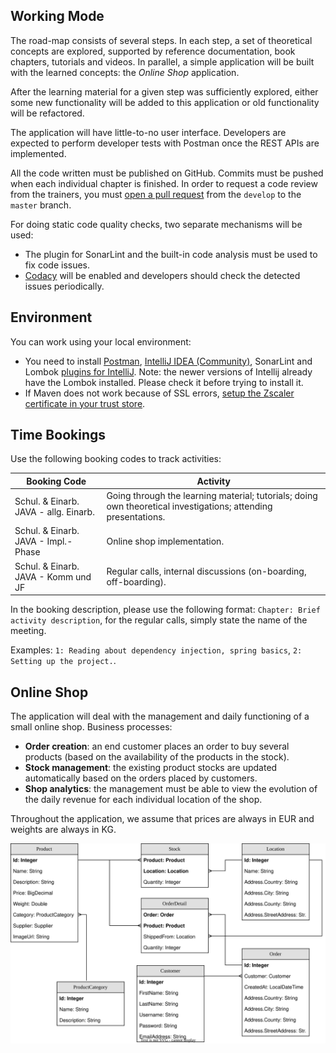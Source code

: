 ## Working Mode

The road-map consists of several steps. In each step, a set of theoretical concepts are explored, supported by reference documentation, book chapters, tutorials and videos. In parallel, a simple application will be built with the learned concepts: the *Online Shop* application.

After the learning material for a given step was sufficiently explored, either some new functionality will be added to this application or old functionality will be refactored.

The application will have little-to-no user interface. Developers are expected to perform developer tests with Postman once the REST APIs are implemented.

All the code written must be published on GitHub. Commits must be pushed when each individual chapter is finished. In order to request a code review from the trainers, you must [open a pull request](https://help.github.com/en/articles/creating-a-pull-request) from the `develop` to the `master` branch.

For doing static code quality checks, two separate mechanisms will be used:
- The plugin for SonarLint and the built-in code analysis must be used to fix code issues.
- [Codacy](https://www.codacy.com/) will be enabled and developers should check the detected issues periodically.

## Environment

You can work using your local environment:
- You need to install [Postman](https://www.getpostman.com/apps), [IntelliJ IDEA (Community)](https://www.jetbrains.com/idea/download/#section=windows), SonarLint and Lombok [plugins for IntelliJ](https://www.jetbrains.com/help/idea/managing-plugins.html#install_plugin_from_repo). Note: the newer versions of Intellij already have the Lombok installed. Please check it before trying to install it.
- If Maven does not work because of SSL errors, [setup the Zscaler certificate in your trust store](https://team.msg.de/site/IT/Freigegebene%20Dokumente/Forms/AllItems.aspx?RootFolder=%2Fsite%2FIT%2FFreigegebene%20Dokumente%2FAnleitungen%2FZscaler&FolderCTID=0x012000581B900D5D91664C93095DB345EDAFC4&View=%7B8F4AC536%2DBC7A%2D4D89%2DA598%2D491A539B7BBE%7D).

## Time Bookings

Use the following booking codes to track activities:

| Booking Code                            | Activity                                                                                                          |
|-----------------------------------------|-------------------------------------------------------------------------------------------------------------------|
| Schul. & Einarb. JAVA - allg. Einarb.   | Going through the learning material; tutorials; doing own theoretical investigations; attending presentations.    |
| Schul. & Einarb. JAVA - Impl.-Phase     | Online shop implementation.                                                                                       |
| Schul. & Einarb. JAVA - Komm und JF     | Regular calls, internal discussions (on-boarding, off-boarding).                                                  |

In the booking description, please use the following format: `Chapter: Brief activity description`, for the regular calls, simply state the name of the meeting.

Examples: `1: Reading about dependency injection, spring basics`, `2: Setting up the project.`.

## Online Shop
The application will deal with the management and daily functioning of a small online shop. Business processes:
- **Order creation**: an end customer places an order to buy several products (based on the availability of the products in the stock).
- **Stock management**: the existing product stocks are updated automatically based on the orders placed by customers.
- **Shop analytics**: the management must be able to view the evolution of the daily revenue for each individual location of the shop.

Throughout the application, we assume that prices are always in EUR and weights are always in KG.

![Data Model](https://raw.githubusercontent.com/msg-CareerPaths/spring-training/career-start-2023/diagrams/careerStart-data-model.svg "Data Model")
